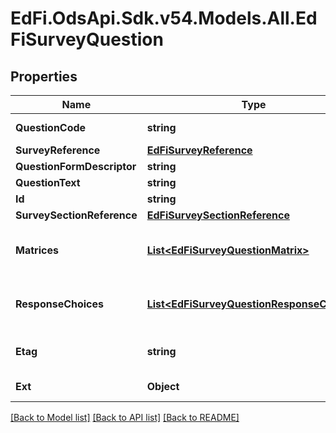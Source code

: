 # EdFi.OdsApi.Sdk.v54.Models.All.EdFiSurveyQuestion

## Properties

Name | Type | Description | Notes
------------ | ------------- | ------------- | -------------
**QuestionCode** | **string** | The identifying code for the question, unique for the survey. | 
**SurveyReference** | [**EdFiSurveyReference**](EdFiSurveyReference.md) |  | 
**QuestionFormDescriptor** | **string** | The form or type of question. | 
**QuestionText** | **string** | The text of the question. | 
**Id** | **string** |  | [optional] 
**SurveySectionReference** | [**EdFiSurveySectionReference**](EdFiSurveySectionReference.md) |  | [optional] 
**Matrices** | [**List&lt;EdFiSurveyQuestionMatrix&gt;**](EdFiSurveyQuestionMatrix.md) | An unordered collection of surveyQuestionMatrices. Information about the matrix element in the survey. | [optional] 
**ResponseChoices** | [**List&lt;EdFiSurveyQuestionResponseChoice&gt;**](EdFiSurveyQuestionResponseChoice.md) | An unordered collection of surveyQuestionResponseChoices. The optional list of possible responses to a survey question. | [optional] 
**Etag** | **string** | A unique system-generated value that identifies the version of the resource. | [optional] 
**Ext** | **Object** | Extensions to the SurveyQuestion entity. | [optional] 

[[Back to Model list]](../../README.md#documentation-for-models) [[Back to API list]](../../README.md#documentation-for-api-endpoints) [[Back to README]](../../README.md)

